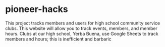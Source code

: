 # pioneer-hacks
This project tracks members and users for high school community service clubs. This website will allow you to track events, members, and member hours. Clubs at our high school, Yerba Buena, use Google Sheets to track members and hours; this is inefficient and barbaric
